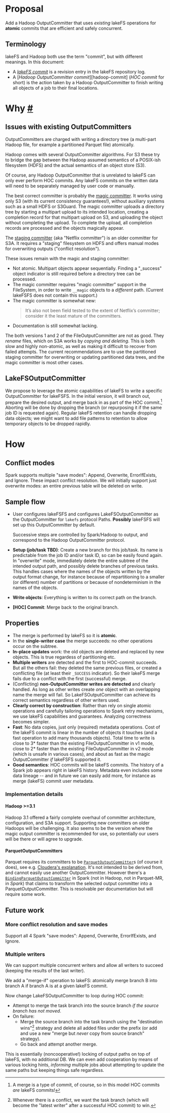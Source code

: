 # Proposal

Add a Hadoop OutputCommitter that uses _existing_ lakeFS operations for
**atomic** commits that are efficient and safely concurrent.

## Terminology

lakeFS and Hadoop both use the term "commit", but with different meanings.
In this document:
  * A [_lakeFS commit_][lakefs-commit] is a revision entry in the lakeFS
    repository log.
  * A [_Hadoop OutputCommitter commit_][hadoop-commit] (_HOC commit_ for
    short) is the action taken by a Hadoop OutputCommitter to finish writing
    all objects of a job to their final locations.

# Why <a href="#user-content-why" id="user-content-why">#</a>

## Issues with existing OutputCommitters

OutputCommitters are charged with writing a directory tree (a multi-part
Hadoop file, for example a partitioned Parquet file) atomically.

Hadoop comes with several OutputCommitter algorithms.  For S3 these try to
bridge the gap between the Hadoop assumed semantics of a POSIX-ish
filesystem (HDFS) and the actual semantics of an object store (S3).

Of course, any Hadoop OutputCommitter that is unrelated to lakeFS can only
ever perform HOC commits.  Any lakeFS commits on the written data will need
to be separately managed by user code or manually.

The best correct committer is probably the [magic committer][magic].  It
works using only S3 (with its current consistency guarantees!), without
auxiliary systems such as a small HDFS or S3Guard.  The magic committer
uploads a directory tree by starting a multipart upload to its intended location,
creating a completion record for that multipart upload on S3, and uploading
the object without completing the upload.  To complete the upload, all
completion records are processed and the objects magically appear.

The [staging committer][staging] (aka "Netflix committer") is an older
committer for S3A.  It requires a "staging" filesystem on HDFS and offers
manual modes for overwriting outputs ("conflict resolution").

These issues remain with the magic and staging committer:

* Not atomic.  Multipart objects appear sequentially.  Finding a "_success"
  object indicator is still required before a directory tree can be
  processed.
* The magic committer requires "magic committer" support in the FileSystem,
  in order to write `__magic` objects to a _different_ path.  (Current
  lakeFSFS does not contain this support.)
* The magic committer is somewhat new:
  > It’s also not been field tested to the extent of Netflix’s committer;
  > consider it the least mature of the committers.
* Documentation is still somewhat lacking.

The both versions 1 and 2 of the FileOutputCommitter are not as good.  They
_rename_ files, which on S3A works by _copying and deleting_.  This is both
slow and highly non-atomic, as well as making it difficult to recover from
failed attempts.  The current recommendations are to use the partitioned
staging committer for overwriting or updating partitioned data trees, and
the magic committer is most other cases.

## LakeFSOutputCommitter

We propose to leverage the atomic capabilities of lakeFS to write a specific
OutputCommitter for lakeFSFS.  In the initial version, it will branch out,
prepare the desired output, and merge back in as part of the HOC commit.[^1]
Aborting will be done by dropping the branch (or repurposing it if the same
job ID is requested again).  Regular lakeFS retention can handle dropping
data objects; we might want to add file patterns to retention to allow
temporary objects to be dropped rapidly.

[^1]: A merge is a type of commit, of course, so in this model HOC commits
	*are* lakeFS commits!

# How

## Conflict modes

Spark supports multiple "save modes": Append, Overwrite, ErrorIfExists, and
Ignore.  These impact conflict resolution.  We will initially support just
overwrite modes: an entire previous table will be deleted on write.

## Sample flow

* User configures lakeFSFS and configures LakeFSOutputCommitter as the
  OutputCommitter for `lakefs` protocol Paths.  **Possibly** lakeFSFS will
  set up this OutputCommitter by default.

  Successive steps are controlled by Spark/Hadoop to output, and correspond
  to the Hadoop OutputCommitter protocol.
* **Setup (job/task TBD)**: Create a new branch for this job/task.  Its name
  is predictable from the job ID and/or task ID, so can be easily found
  again.  In "overwrite" mode, immediately delete the entire subtree of the
  intended output path, and possibly delete branches of previous tasks.
  This handles cases where the names of the objects written by the output
  format change, for instance because of repartitioning to a smaller (or
  different) number of partitions or because of nondeterminism in the names
  of the objects.
* **Write objects**: Everything is written to its correct path on the branch.
* **[HOC] Commit**: Merge back to the original branch.

## Properties

* The merge is performed by lakeFS so it is **atomic**.
* In the **single-writer case** the merge succeeds: no other operations
  occur on the subtree.
* **In-place updates** work: the old objects are deleted and replaced by new
  objects.  This is true regardess of partitioning etc.
* **Multiple writers** are detected and the first to HOC-commit succeeds.
  But all the others fail: they deleted the same previous files, or created
  a conflicting file (at least their `_SUCCESS` indicator).  So their lakeFS
  merge fails due to a conflict with the first (successful) merge.
* (Conflicting) **non-OutputCommitter writes are detected** and clearly
  handled.  As long as other writes create _one_ object with an overlapping
  name the merge will fail.  So LakeFSOutputCommitter can achieve its
  correct semantics regardless of other writers used.
* **Clearly correct by construction**: Rather than rely on single atomic
  operations and carefully tailoring operations to Spark retry mechanisms,
  we use lakeFS capabilities and guarantees.  Analyzing correctness becomes
  simpler.
* **Fast**: No data copies, just only (required) metadata operations.  Cost
  of the lakeFS commit is linear in the number of objects it touches (and a
  fast operation to add many thousands objects).  Total time to write is
  close to 3* faster than the existing FileOutputCommitter in v1 mode, close
  to 2* faster than the existing FileOutputCommitter in v2 mode (which is
  unsafe in various cases), and about as fast as the magic OutputCommitter
  _if_ lakeFSFS supported it.
* **Good semantics**: HOC commits will be lakeFS commits.  The history of a
  Spark job appears right in lakeFS history.  Metadata even includes some
  data lineage -- and in future we can easily add more, for instance as
  merge (lakeFS) commit user metadata.

### Implementation details

#### Hadoop >=3.1

Hadoop 3.1 offered a fairly complete overhaul of committer architecture,
configuration, and S3A support.  Supporting new committers on older Hadoops
will be challenging.  It also seems to be the version where the magic output
committer is recommended for use, so potentially our users will be there or
will agree to upgrade.

#### ParquetOutputCommitters

Parquet requires its committers to be
[`ParquetOutputCommitter`](https://github.com/apache/parquet-mr/blob/5608695f5777de1eb0899d9075ec9411cfdf31d3/parquet-hadoop/src/main/java/org/apache/parquet/hadoop/ParquetOutputCommitter.java#L37)s
(of course it does), see e.g. [Cloudera's
explanation](https://docs.cloudera.com/HDPDocuments/HDP3/HDP-3.1.5/bk_cloud-data-access/content/enabling-directory-committer-spark.html).
It's not intended to be derived from, and cannot easily use another
OutputCommitter.  However there's a
[`BindingParquetOutputCommitter`](https://github.com/apache/spark/blob/08e6f633b5bc3a7d8d008db2a264b1607d269f25/hadoop-cloud/src/hadoop-3/main/scala/org/apache/spark/internal/io/cloud/BindingParquetOutputCommitter.scala#L37)
in Spark (not in Hadoop, not in Parquet-MR, in *Spark*) that claims to
transform the selected output committer into a ParquetOutputCommitter.  This
is resolvable per documentation but will require some work.

## Future work

### More conflict resolution and save modes

Support all 4 Spark "save modes": Append, Overwrite, ErrorIfExists, and
Ignore.

### Multiple writers

We can support multiple concurrent writers and allow all writers to succeed
(keeping the results of the last writer).

We add a "merge-if" operation to lakeFS: atomically merge branch B into
branch A if branch A is at a given lakeFS commit.

Now change LakeFSOutputCommitter to loop during HOC commit:

* Attempt to merge the task branch into the source branch _if the source
  branch has not moved_.
* On failure:
  - Merge the source branch into the task branch using the "destination
	wins"[^2] strategy and delete all added files under the prefix (or add and
	use a new "merge but *never* copy from source branch" strategy).
  - Go back and attempt another merge.

This is essentially (noncooperative!) locking of output paths on top of
lakeFS, with no additional DB.  We can even add cooperation by means of
various locking hints, _informing_ multiple jobs about attempting to update
the same paths but keeping things safe regardless.

[^2]: 	Whenever there is a conflict, we want the task branch (which will become
    the "latest writer" after a successful HOC commit) to win.


[magic]:  https://hadoop.apache.org/docs/stable/hadoop-aws/tools/hadoop-aws/committers.html#The_Magic_Committer
[staging]:  https://hadoop.apache.org/docs/stable/hadoop-aws/tools/hadoop-aws/committers.html#The_Staging_Committer
[lakefs-commit]:  https://docs.lakefs.io/understand/object-model.html#commits

